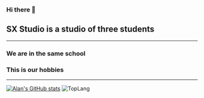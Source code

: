 ### Hi there 👋

## SX Studio is a studio of three students
---
### We are in the same school
### This is our hobbies
---

[![Alan's GitHub stats](https://github-readme-stats.vercel.app/api?username=SXCenter)](https://github.com/Plutoscratch)
![TopLang](https://github-readme-stats.vercel.app/api/top-langs?username=SXCenter&layout=compact&exclude_repo=Blog&show_icons=truehide=makefile,qmake,cmake,batchfile&langs_count=10)
